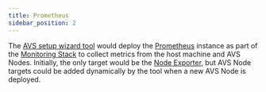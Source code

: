 ```yaml
---
title: Prometheus
sidebar_position: 2
---
```


The [AVS setup wizard tool](/docs/category/avs-setup-wizard) would deploy the [Prometheus](https://prometheus.io/) instance as part of the [Monitoring Stack](/docs/wizard/monitoring/intro) to collect metrics from the host machine and AVS Nodes. Initially, the only target would be the [Node Exporter](/docs/wizard/monitoring/node-exporter), but AVS Node targets could be added dynamically by the tool when a new AVS Node is deployed.